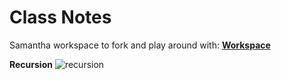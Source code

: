 # Class Notes


Samantha workspace to fork and play around with: **[Workspace](http://samantha.fewd.us/#fork/mottaquikarim/JSR_04042018)**

**Recursion**
![recursion](https://github.com/mottaquikarim/JavaScriptDevelopmentRemote/blob/master/Lecture_8/class_notes/Screen%20Shot%202018-04-04%20at%2011.23.32%20PM.png?raw=true)

